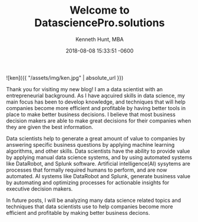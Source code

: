 ﻿---
layout: post
title:  "Welcome to DatasciencePro.solutions"
date:   2018-08-08 15:33:51 -0600
author: "Kenneth Hunt, MBA"
image: me3.jpg
---
![ken]({{ "/assets/img/ken.jpg" | absolute_url }})

Thank you for visiting my new blog! I am a data scientist with an entrepreneurial background. As I have aqcuired skills in data science, 
my main focus has been to develop knowledge, and techniques that will help companies become more efficient and profitable by having 
better tools in place to make better business decisions. I believe that most business decision makers are able to make great decisions
for their companies when they are given the best information. 

Data scientists help to generate a great amount of value to companies by answering specific business questions by applying machine learning
 algorithms, and other skills. Data scientists have the ability to provide value by applying manual data science systems, and by using 
automated systems like DataRobot, and Splunk software.
Artificial intelligence(AI) sysytems are processes that formally required humans to perform, and are now automated. AI systems like DataRobot 
and Splunk, generate business value by automating and optimizing processes for actionable insights for executive decision makers.

In future posts, I will be analyzing many data science related topics and techniques that data scientists use to help companies become more 
efficient and profitable by making better business decions. 






